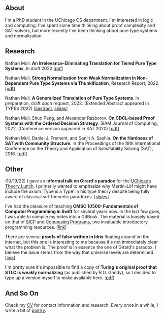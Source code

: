 ## About

I'm a PhD student in the UChicago CS department.
I'm interested in logic and computing.
I've spent some time thinking about proof complexity and SAT-solvers, but more recently I've been thinking about pure type systems and normalization.

## Research

Nathan Mull. **An Irrelevance-Eliminating Translation for Tiered Pure Type Systems**, In draft 2022.[[pdf](pdfs/irrelevant.pdf)]

Nathan Mull. **Strong Normalization from Weak Normalization in Non-Dependent Pure Type Systems via Thunkification**, Research Report, 2022. [[pdf](pdfs/thunk.pdf)]

Nathan Mull. **A Generalized Translation of Pure Type Systems**. In preparation, draft upon request, 2022. (Extended Abstract appeared in TYPES 2022) [[abstract](https://types22.inria.fr/files/2022/06/TYPES_2022_paper_73.pdf), [slides](https://types22.inria.fr/files/2022/06/TYPES_2022_slides_73.pdf)]

Nathan Mull, Shuo Pang, and Alexander Razborov. **On CDCL-based Proof Systems with the Ordered Decision Strategy**. SIAM Journal of Computing, 2022. (Conference version appeared in SAT 2020) [[pdf](https://arxiv.org/pdf/1909.04135.pdf)]

Nathan Mull, Daniel J. Fremont, and Sanjit A. Seshia. **On the Hardness of SAT with Community Structure**. In the Proceedings of the 19th International Conference on the Theory and Application of Satisfiability Solving (SAT), 2016. [[pdf](https://arxiv.org/pdf/1602.08620.pdf)]

## Other

(10/19/22)
I gave an **informal talk on Girard's paradox** for the [UChicago Theory Lunch](https://orecchia.net/event/theory-lunch/).
I primarily wanted to emphasize why Martin-Löf might have include the axiom 'Type is a Type' in his type theory despite being fully aware of classical set-theoretic paradoxes. [[slides](pdfs/lunch-slides.pdf)]

I've had the pleasure of teaching **CMSC 10500: Fundamentals of Computer Programming in Swift** for several years now.
In the last few goes, I was able to compile my notes into a GitBook.
The material is loosely based on that of [SICP](https://mitp-content-server.mit.edu/books/content/sectbyfn/books_pres_0/6515/sicp.zip/index.html) and [Composing Programs](http://www.composingprograms.com), two invaluable introductory programming resources. [[link](https://nmmull.gitbook.io/cmsc-10500/)]

There are several **proofs of false written in Idris** floating around on the internet, but this one is interesting to me because it's not immediately clear what the problem is.
The proof is in essence the one of Girard's paradox.
I believe the issue stems from the way that universe levels are determined.
[[link](https://github.com/nmmull/Falsum)]

I'm pretty sure it's impossible to find a copy of **Turing's original proof that STLC is weakly normalizing** (as published by R.O. Gandy), so I decided to type up a version myself to make available here. [[pdf](pdfs/turing.pdf)]

## And So On

Check my [CV](pdfs/CV.pdf) for contact information and research.
Every once in a while, I write a bit of [poetry](pages/poetry.md).
